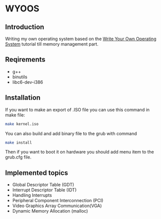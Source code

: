 # WYOOS

## Introduction
Writing my own operating system based on the [Write Your Own Operating System](http://wyoos.org/) tutorial till memory management part.
## Reqirements
 - g++
 - binutils
 - libc6-dev-i386
## Installation
If you want to make an export of .ISO file you can use this command in make file:
```bash
make kernel.iso
```
You can also build and add binary file to the grub with command
```bash
make install
```
Then if you want to boot it on hardware you should add menu item to the grub.cfg file.

## Implemented topics

 - Global Descriptor Table (GDT)
 - Interrupt Descriptor Table (IDT)
 - Handling Interrupts
 - Peripheral Component Interconnection (PCI)
 - Video Graphics Array Communication(VGA)
 - Dynamic Memory Allocation (malloc)
